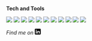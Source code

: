 **Tech and Tools**

![](https://img.shields.io/badge/OS-Linux-lightgrey)
![](https://img.shields.io/badge/OS-Windows-lightgrey)
![](https://img.shields.io/badge/HTML-orange)
![](https://img.shields.io/badge/CSS-orange)
![](https://img.shields.io/badge/Javascript-orange)
![](https://img.shields.io/badge/jQuery-orange)
![](https://img.shields.io/badge/Node.js-orange)
![](https://img.shields.io/badge/learning-Python-orange)
![](https://img.shields.io/badge/learning-React-orange)
![](https://img.shields.io/badge/learning-Webpack-orange)
![](https://img.shields.io/badge/learning-AWS-blueviolent)

*Find me on* [![LinkedIn][2.1]][2]

[2.1]: https://raw.githubusercontent.com/amandaforni/amandaforni/main/linkedin.png

[1]: https://twitter.com/amandaforni
[2]: https://www.linkedin.com/in/amandaforni/

<!--
**amandaforni/amandaforni** is a ✨ _special_ ✨ repository because its `README.md` (this file) appears on your GitHub profile.

Here are some ideas to get you started:

- 🔭 I’m currently working on ...
- 🌱 I’m currently learning ...
- 👯 I’m looking to collaborate on ...
- 🤔 I’m looking for help with ...
- 💬 Ask me about ...
- 📫 How to reach me: ...
- 😄 Pronouns: ...
- ⚡ Fun fact: ...
-->
